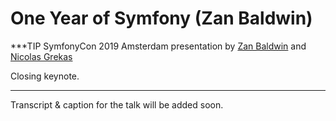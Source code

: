 # One Year of Symfony (Zan Baldwin)

***TIP
SymfonyCon 2019 Amsterdam presentation by [Zan Baldwin](https://connect.symfony.com/api/alternates/0e1d7cdf-904b-4c77-8f72-bb95fe7726d1)
and [Nicolas Grekas](https://connect.symfony.com/api/alternates/072fe4aa-78a1-45c7-b802-34eb632562ef)

Closing keynote.
***

Transcript & caption for the talk will be added soon.